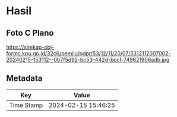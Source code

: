 # Hasil

## Foto C Plano

https://sirekap-obj-formc.kpu.go.id/32c6/pemilu/pdpr/53/12/11/20/07/5312112007002-20240215-153112--0b7f5d92-bc53-442d-bccf-749621906adb.jpg


## Metadata

| Key        | Value               |
| ---------- | ------------------- |
| Time Stamp | 2024-02-15 15:46:25 |



